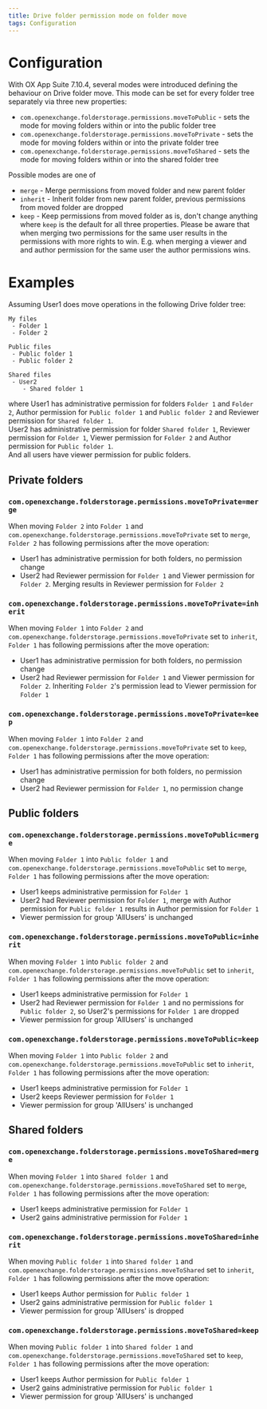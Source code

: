 ```yaml
---
title: Drive folder permission mode on folder move
tags: Configuration
---
```


# Configuration

With OX App Suite 7.10.4, several modes were introduced defining the behaviour on Drive folder move. This mode can be set for every folder tree separately via three new properties:
 * `com.openexchange.folderstorage.permissions.moveToPublic` - sets the mode for moving folders within or into the public folder tree
 * `com.openexchange.folderstorage.permissions.moveToPrivate` - sets the mode for moving folders within or into the private folder tree
 * `com.openexchange.folderstorage.permissions.moveToShared` - sets the mode for moving folders within or into the shared folder tree 

Possible modes are one of
 * `merge` - Merge permissions from moved folder and new parent folder
 * `inherit` - Inherit folder from new parent folder, previous permissions from moved folder are dropped
 * `keep` - Keep permissions from moved folder as is, don't change anything
where `keep` is the default for all three properties. Please be aware that when merging two permissions for the same user results in the permissions with more rights to win. E.g. when merging a viewer and and author permission for the same user the author permissions wins. 

# Examples

Assuming User1 does move operations in the following Drive folder tree:

```
My files
 - Folder 1
 - Folder 2

Public files
 - Public folder 1
 - Public folder 2

Shared files
 - User2
    - Shared folder 1
```

where User1 has administrative permission for folders `Folder 1` and `Folder 2`, Author permission for `Public folder 1` and `Public folder 2` and Reviewer permission for `Shared folder 1`.  
User2 has administrative permission for folder `Shared folder 1`, Reviewer permission for `Folder 1`, Viewer permission for `Folder 2` and Author permission for `Public folder 1`.  
And all users have viewer permission for public folders.

## Private folders

### `com.openexchange.folderstorage.permissions.moveToPrivate=merge`
When moving `Folder 2` into `Folder 1` and `com.openexchange.folderstorage.permissions.moveToPrivate` set to `merge`, `Folder 2` has following permissions after the move operation:
 * User1 has administrative permission for both folders, no permission change
 * User2 had Reviewer permission for `Folder 1` and Viewer permission for `Folder 2`. Merging results in Reviewer permission for `Folder 2`
 
### `com.openexchange.folderstorage.permissions.moveToPrivate=inherit`
When moving `Folder 1` into `Folder 2` and `com.openexchange.folderstorage.permissions.moveToPrivate` set to `inherit`, `Folder 1` has following permissions after the move operation:
 * User1 has administrative permission for both folders, no permission change
 * User2 had Reviewer permission for `Folder 1` and Viewer permission for `Folder 2`. Inheriting `Folder 2`'s permission lead to Viewer permission for `Folder 1`

### `com.openexchange.folderstorage.permissions.moveToPrivate=keep`
When moving `Folder 1` into `Folder 2` and `com.openexchange.folderstorage.permissions.moveToPrivate` set to `keep`, `Folder 1` has following permissions after the move operation:
 * User1 has administrative permission for both folders, no permission change
 * User2 had Reviewer permission for `Folder 1`, no permission change

## Public folders

### `com.openexchange.folderstorage.permissions.moveToPublic=merge`
When moving `Folder 1` into `Public folder 1` and `com.openexchange.folderstorage.permissions.moveToPublic` set to `merge`, `Folder 1` has following permissions after the move operation:
 * User1 keeps administrative permission for `Folder 1`
 * User2 had Reviewer permission for `Folder 1`, merge with Author permission for `Public folder 1` results in Author permission for `Folder 1`
 * Viewer permission for group 'AllUsers' is unchanged

### `com.openexchange.folderstorage.permissions.moveToPublic=inherit`
When moving `Folder 1` into `Public folder 2` and `com.openexchange.folderstorage.permissions.moveToPublic` set to `inherit`, `Folder 1` has following permissions after the move operation:
 * User1 keeps administrative permission for `Folder 1`
 * User2 had Reviewer permission for `Folder 1` and no permissions for `Public folder 2`, so User2's permissions for `Folder 1` are dropped
 * Viewer permission for group 'AllUsers' is unchanged

### `com.openexchange.folderstorage.permissions.moveToPublic=keep`
When moving `Folder 1` into `Public folder 2` and `com.openexchange.folderstorage.permissions.moveToPublic` set to `inherit`, `Folder 1` has following permissions after the move operation:
 * User1 keeps administrative permission for `Folder 1`
 * User2 keeps Reviewer permission for `Folder 1`
 * Viewer permission for group 'AllUsers' is unchanged

## Shared folders

### `com.openexchange.folderstorage.permissions.moveToShared=merge`
When moving `Folder 1` into `Shared folder 1` and `com.openexchange.folderstorage.permissions.moveToShared` set to `merge`, `Folder 1` has following permissions after the move operation:
 * User1 keeps administrative permission for `Folder 1`
 * User2 gains administrative permission for `Folder 1`

### `com.openexchange.folderstorage.permissions.moveToShared=inherit`
When moving `Public folder 1` into `Shared folder 1` and `com.openexchange.folderstorage.permissions.moveToShared` set to `inherit`, `Folder 1` has following permissions after the move operation:
 * User1 keeps Author permission for `Public folder 1`
 * User2 gains administrative permission for `Public folder 1`
 * Viewer permission for group 'AllUsers' is dropped

### `com.openexchange.folderstorage.permissions.moveToShared=keep`
When moving `Public folder 1` into `Shared folder 1` and `com.openexchange.folderstorage.permissions.moveToShared` set to `keep`, `Folder 1` has following permissions after the move operation:
 * User1 keeps Author permission for `Public folder 1`
 * User2 gains administrative permission for `Public folder 1`
 * Viewer permission for group 'AllUsers' is unchanged
